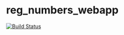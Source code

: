 # reg_numbers_webapp
[![Build Status](https://travis-ci.org/Mzwa1080/reg_numbers_webapp.svg?branch=master)](https://travis-ci.org/Mzwa1080/reg_numbers_webapp)
